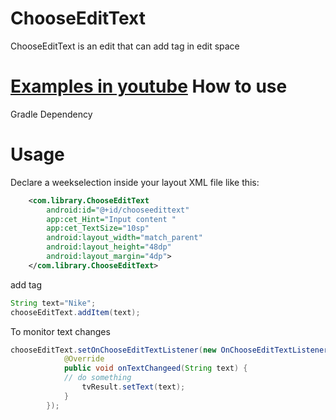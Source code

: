 # ChooseEditText
ChooseEditText is an edit that can add tag in edit space

[Examples in youtube](https://youtu.be/pL4dWoM6h_Q)
How to use
=====
Gradle Dependency


Usage
=====
Declare a weekselection inside your layout XML file like this:
```xml
    <com.library.ChooseEditText
        android:id="@+id/chooseedittext"
        app:cet_Hint="Input content "
        app:cet_TextSize="10sp"
        android:layout_width="match_parent"
        android:layout_height="48dp"
        android:layout_margin="4dp">
    </com.library.ChooseEditText>
```
add tag
```java
String text="Nike";
chooseEditText.addItem(text);
```
To monitor text changes
```java
chooseEditText.setOnChooseEditTextListener(new OnChooseEditTextListener() {
			@Override
			public void onTextChangeed(String text) {
			// do something
				tvResult.setText(text);
			}
		});
```
